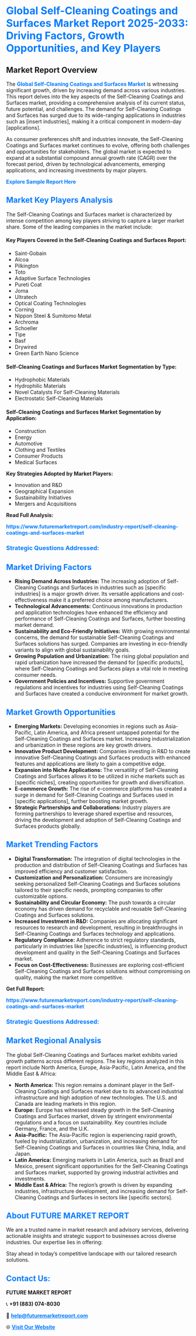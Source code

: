 <h1 style="color: #007BFF;">Global Self-Cleaning Coatings and Surfaces Market Report 2025-2033: Driving Factors, Growth Opportunities, and Key Players</h1>

<section id="overview">
<h2>Market Report Overview</h2>
<p>The <a href="https://www.futuremarketreport.com/industry-report/self-cleaning-coatings-and-surfaces-market" style="color: #007BFF; text-decoration: none;"><strong>Global Self-Cleaning Coatings and Surfaces Market</strong></a> is witnessing significant growth, driven by increasing demand across various industries. This report delves into the key aspects of the Self-Cleaning Coatings and Surfaces market, providing a comprehensive analysis of its current status, future potential, and challenges. The demand for Self-Cleaning Coatings and Surfaces has surged due to its wide-ranging applications in industries such as [insert industries], making it a critical component in modern-day [applications].</p>
<p>As consumer preferences shift and industries innovate, the Self-Cleaning Coatings and Surfaces market continues to evolve, offering both challenges and opportunities for stakeholders. The global market is expected to expand at a substantial compound annual growth rate (CAGR) over the forecast period, driven by technological advancements, emerging applications, and increasing investments by major players.</p>
</section>

<section id="overview">
<p><a href="https://www.futuremarketreport.com/request-sample/reportId=31415" style="color: #007BFF; text-decoration: none;"><strong>Explore Sample Report Here</strong></a></p>
</section>

<section id="key-players">
<h2 style="color: #007BFF;">Market Key Players Analysis</h2>
<p>The Self-Cleaning Coatings and Surfaces market is characterized by intense competition among key players striving to capture a larger market share. Some of the leading companies in the market include:</p>
<h4>Key Players Covered in the Self-Cleaning Coatings and Surfaces Report:</h4>
<ul><li>Saint-Gobain</li><li>Alcoa</li><li>Pilkington</li><li>Toto</li><li>Adaptive Surface Technologies</li><li>Pureti Coat</li><li>Joma</li><li>Ultratech</li><li>Optical Coating Technologies</li><li>Corning</li><li>Nippon Steel &amp; Sumitomo Metal</li><li>Archroma</li><li>Schoeller</li><li>Tipe</li><li>Basf</li><li>Drywired</li><li>Green Earth Nano Science</li></ul>
<h4>Self-Cleaning Coatings and Surfaces Market Segmentation by Type:</h4>
<ul><li>Hydrophobic Materials</li><li>Hydrophilic Materials</li><li>Novel Catalysts For Self-Cleaning Materials</li><li>Electrostatic Self-Cleaning Materials</li></ul>

<h4>Self-Cleaning Coatings and Surfaces Market Segmentation by Application:</h4>
<ul><li>Construction</li><li>Energy</li><li>Automotive</li><li>Clothing and Textiles</li><li>Consumer Products</li><li>Medical Surfaces</li></ul>
<p><strong>Key Strategies Adopted by Market Players:</strong></p>
<ul>
<li>Innovation and R&D</li>
<li>Geographical Expansion</li>
<li>Sustainability Initiatives</li>
<li>Mergers and Acquisitions</li>
</ul>
</section>

<section>
<p><strong>Read Full Analysis: </strong></p><a href="https://www.futuremarketreport.com/industry-report/self-cleaning-coatings-and-surfaces-market" style="color: #007BFF; text-decoration: none;"><strong>https://www.futuremarketreport.com/industry-report/self-cleaning-coatings-and-surfaces-market</strong></a>
<h3 style="color: #007BFF;">Strategic Questions Addressed:</h3>
</section>

<section id="driving-factors">
<h2 style="color: #007BFF;">Market Driving Factors</h2>
<ul>
<li><strong>Rising Demand Across Industries:</strong> The increasing adoption of Self-Cleaning Coatings and Surfaces in industries such as [specific industries] is a major growth driver. Its versatile applications and cost-effectiveness make it a preferred choice among manufacturers.</li>
<li><strong>Technological Advancements:</strong> Continuous innovations in production and application technologies have enhanced the efficiency and performance of Self-Cleaning Coatings and Surfaces, further boosting market demand.</li>
<li><strong>Sustainability and Eco-Friendly Initiatives:</strong> With growing environmental concerns, the demand for sustainable Self-Cleaning Coatings and Surfaces solutions has surged. Companies are investing in eco-friendly variants to align with global sustainability goals.</li>
<li><strong>Growing Population and Urbanization:</strong> The rising global population and rapid urbanization have increased the demand for [specific products], where Self-Cleaning Coatings and Surfaces plays a vital role in meeting consumer needs.</li>
<li><strong>Government Policies and Incentives:</strong> Supportive government regulations and incentives for industries using Self-Cleaning Coatings and Surfaces have created a conducive environment for market growth.</li>
</ul>
</section>

<section id="growth-opportunities">
<h2 style="color: #007BFF;">Market Growth Opportunities</h2>
<ul>
<li><strong>Emerging Markets:</strong> Developing economies in regions such as Asia-Pacific, Latin America, and Africa present untapped potential for the Self-Cleaning Coatings and Surfaces market. Increasing industrialization and urbanization in these regions are key growth drivers.</li>
<li><strong>Innovative Product Development:</strong> Companies investing in R&D to create innovative Self-Cleaning Coatings and Surfaces products with enhanced features and applications are likely to gain a competitive edge.</li>
<li><strong>Expansion into Niche Applications:</strong> The versatility of Self-Cleaning Coatings and Surfaces allows it to be utilized in niche markets such as [specific niches], creating opportunities for growth and diversification.</li>
<li><strong>E-commerce Growth:</strong> The rise of e-commerce platforms has created a surge in demand for Self-Cleaning Coatings and Surfaces used in [specific applications], further boosting market growth.</li>
<li><strong>Strategic Partnerships and Collaborations:</strong> Industry players are forming partnerships to leverage shared expertise and resources, driving the development and adoption of Self-Cleaning Coatings and Surfaces products globally.</li>
</ul>
</section>

<section id="trending-factors">
<h2 style="color: #007BFF;">Market Trending Factors</h2>
<ul>
<li><strong>Digital Transformation:</strong> The integration of digital technologies in the production and distribution of Self-Cleaning Coatings and Surfaces has improved efficiency and customer satisfaction.</li>
<li><strong>Customization and Personalization:</strong> Consumers are increasingly seeking personalized Self-Cleaning Coatings and Surfaces solutions tailored to their specific needs, prompting companies to offer customizable options.</li>
<li><strong>Sustainability and Circular Economy:</strong> The push towards a circular economy has driven demand for recyclable and reusable Self-Cleaning Coatings and Surfaces solutions.</li>
<li><strong>Increased Investment in R&D:</strong> Companies are allocating significant resources to research and development, resulting in breakthroughs in Self-Cleaning Coatings and Surfaces technology and applications.</li>
<li><strong>Regulatory Compliance:</strong> Adherence to strict regulatory standards, particularly in industries like [specific industries], is influencing product development and quality in the Self-Cleaning Coatings and Surfaces market.</li>
<li><strong>Focus on Cost-Effectiveness:</strong> Businesses are exploring cost-efficient Self-Cleaning Coatings and Surfaces solutions without compromising on quality, making the market more competitive.</li>
</ul>
</section>

<section>
<p><strong>Get Full Report: </strong></p><a href="https://www.futuremarketreport.com/industry-report/self-cleaning-coatings-and-surfaces-market" style="color: #007BFF; text-decoration: none;"><strong>https://www.futuremarketreport.com/industry-report/self-cleaning-coatings-and-surfaces-market</strong></a>
<h3 style="color: #007BFF;">Strategic Questions Addressed:</h3>
</section>


<section id="regional-analysis">
<h2 style="color: #007BFF;">Market Regional Analysis</h2>
<p>The global Self-Cleaning Coatings and Surfaces market exhibits varied growth patterns across different regions. The key regions analyzed in this report include North America, Europe, Asia-Pacific, Latin America, and the Middle East & Africa:</p>
<ul>
<li><strong>North America:</strong> This region remains a dominant player in the Self-Cleaning Coatings and Surfaces market due to its advanced industrial infrastructure and high adoption of new technologies. The U.S. and Canada are leading markets in this region.</li>
<li><strong>Europe:</strong> Europe has witnessed steady growth in the Self-Cleaning Coatings and Surfaces market, driven by stringent environmental regulations and a focus on sustainability. Key countries include Germany, France, and the U.K.</li>
<li><strong>Asia-Pacific:</strong> The Asia-Pacific region is experiencing rapid growth, fueled by industrialization, urbanization, and increasing demand for Self-Cleaning Coatings and Surfaces in countries like China, India, and Japan.</li>
<li><strong>Latin America:</strong> Emerging markets in Latin America, such as Brazil and Mexico, present significant opportunities for the Self-Cleaning Coatings and Surfaces market, supported by growing industrial activities and investments.</li>
<li><strong>Middle East & Africa:</strong> The region’s growth is driven by expanding industries, infrastructure development, and increasing demand for Self-Cleaning Coatings and Surfaces in sectors like [specific sectors].</li>
</ul>
</section>

<footer>
<h2 style="color: #007BFF;">About FUTURE MARKET REPORT</h2>
<p>We are a trusted name in market research and advisory services, delivering actionable insights and strategic support to businesses across diverse industries. Our expertise lies in offering:</p>

<p>Stay ahead in today’s competitive landscape with our tailored research solutions.</p>

<h2 style="color: #007BFF;">Contact Us:</h2>
<p><strong>FUTURE MARKET REPORT</strong></p>
<p>📞 <strong>+91 (883) 074-8030</strong></p>
<p>📧 <strong><a href="mailto:help@futuremarketreport.com" style="color: #007BFF;">help@futuremarketreport.com</a></strong></p>
<p>🌐 <strong><a href="https://www.futuremarketreport.com/" style="color: #007BFF;">Visit Our Website</a></strong></p>
</footer>